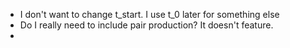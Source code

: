 - I don't want to change t_start. I use t_0 later for something else
- Do I really need to include pair production? It doesn't feature.
- 